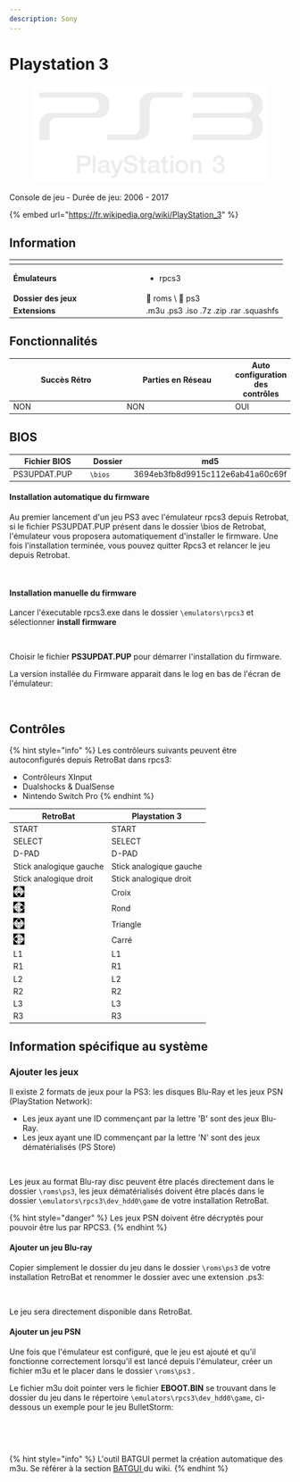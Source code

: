 ```yaml
---
description: Sony
---
```


# Playstation 3

<div align="left">

<figure><picture><source srcset="https://raw.githubusercontent.com/fabricecaruso/es-theme-carbon/91d85c7849cc550b0cac4e75cb8e0923d3b61b5e/art/logos/ps3-w.svg" media="(prefers-color-scheme: dark)"><img src="https://raw.githubusercontent.com/fabricecaruso/es-theme-carbon/5149a33eed46b2af638b06119397d4023b75131f/art/logos/ps3.svg" alt=""></picture><figcaption></figcaption></figure>

</div>

Console de jeu - Durée de jeu: 2006 - 2017

{% embed url="https://fr.wikipedia.org/wiki/PlayStation_3" %}

## Information

<table data-header-hidden><thead><tr><th width="224"></th><th></th></tr></thead><tbody><tr><td><strong>Émulateurs</strong></td><td><ul><li>rpcs3</li></ul></td></tr><tr><td><strong>Dossier des jeux</strong></td><td><span data-gb-custom-inline data-tag="emoji" data-code="1f4c2">📂</span> roms \ <span data-gb-custom-inline data-tag="emoji" data-code="1f4c2">📂</span> ps3</td></tr><tr><td><strong>Extensions</strong></td><td>.m3u .ps3 .iso .7z .zip .rar .squashfs</td></tr></tbody></table>

## Fonctionnalités

<table><thead><tr><th width="256">Succès Rétro</th><th width="243">Parties en Réseau</th><th>Auto configuration des contrôles</th></tr></thead><tbody><tr><td>NON</td><td>NON</td><td>OUI</td></tr></tbody></table>

## BIOS

<table><thead><tr><th width="187">Fichier BIOS</th><th width="109">Dossier</th><th>md5</th></tr></thead><tbody><tr><td>PS3UPDAT.PUP</td><td><code>\bios</code></td><td>3694eb3fb8d9915c112e6ab41a60c69f</td></tr></tbody></table>

#### Installation automatique du firmware

Au premier lancement d'un jeu PS3 avec l'émulateur rpcs3 depuis Retrobat, si le fichier PS3UPDAT.PUP présent dans le dossier \bios de Retrobat, l'émulateur vous proposera automatiquement d'installer le firmware. Une fois l'installation terminée, vous pouvez quitter Rpcs3 et relancer le jeu depuis Retrobat.

<div align="left">

<figure><img src="https://i.imgur.com/1ovzizA.png" alt=""><figcaption></figcaption></figure>

</div>

#### Installation manuelle du firmware

Lancer l'éxecutable rpcs3.exe dans le dossier `\emulators\rpcs3` et sélectionner **install firmware**

<div align="left">

<figure><img src="https://i.imgur.com/18HE0DC.png" alt=""><figcaption></figcaption></figure>

</div>

Choisir le fichier **PS3UPDAT.PUP** pour démarrer l'installation du firmware.

La version installée du Firmware apparait dans le log en bas de l'écran de l'émulateur:

<div align="left">

<figure><img src="https://i.imgur.com/JFjxamH.png" alt=""><figcaption></figcaption></figure>

</div>

## Contrôles

{% hint style="info" %}
Les contrôleurs suivants peuvent être autoconfigurés depuis RetroBat dans rpcs3:

* Contrôleurs XInput
* Dualshocks & DualSense
* Nintendo Switch Pro
{% endhint %}

| RetroBat                                                                           | Playstation 3           |
| ---------------------------------------------------------------------------------- | ----------------------- |
| START                                                                              | START                   |
| SELECT                                                                             | SELECT                  |
| D-PAD                                                                              | D-PAD                   |
| Stick analogique gauche                                                            | Stick analogique gauche |
| Stick analogique droit                                                             | Stick analogique droit  |
| ![A](<../../../../.gitbook/assets/image (19).png>)                                 | Croix                   |
| ![B](<../../../../.gitbook/assets/image (6).png>)                                  | Rond                    |
| <img src="../../../../.gitbook/assets/image (34).png" alt="" data-size="original"> | Triangle                |
| <img src="../../../../.gitbook/assets/image (32).png" alt="" data-size="line">     | Carré                   |
| L1                                                                                 | L1                      |
| R1                                                                                 | R1                      |
| L2                                                                                 | L2                      |
| R2                                                                                 | R2                      |
| L3                                                                                 | L3                      |
| R3                                                                                 | R3                      |

## Information spécifique au système

### Ajouter les jeux

Il existe 2 formats de jeux pour la PS3: les disques Blu-Ray et les jeux PSN (PlayStation Network):

* Les jeux ayant une ID commençant par la lettre 'B' sont des jeux Blu-Ray.
* Les jeux ayant une ID commençant par la lettre 'N' sont des jeux dématérialisés (PS Store)

<div align="left">

<figure><img src="https://i.imgur.com/EsmEoB4.png" alt=""><figcaption></figcaption></figure>

</div>

Les jeux au format Blu-ray disc peuvent être placés directement dans le dossier  `\roms\ps3`, les jeux dématérialisés doivent être placés dans le dossier `\emulators\rpcs3\dev_hdd0\game` de votre installation RetroBat.

{% hint style="danger" %}
Les jeux PSN doivent être décryptés pour pouvoir être lus par RPCS3.
{% endhint %}

#### Ajouter un jeu Blu-ray

Copier simplement le dossier du jeu dans le dossier `\roms\ps3` de votre installation RetroBat et renommer le dossier avec une extension .ps3:

<div align="left">

<figure><img src="https://i.imgur.com/E98BUs9.png" alt=""><figcaption></figcaption></figure>

</div>

Le jeu sera directement disponible dans RetroBat.

#### Ajouter un jeu PSN

Une fois que l'émulateur est configuré, que le jeu est ajouté et qu'il fonctionne correctement lorsqu'il est lancé depuis l'émulateur, créer un fichier m3u et le placer dans le dossier `\roms\ps3` .

Le fichier m3u doit pointer vers le fichier **EBOOT.BIN** se trouvant dans le dossier du jeu dans le répertoire `\emulators\rpcs3\dev_hdd0\game`, ci-dessous un exemple pour le jeu BulletStorm:

<div align="left">

<figure><img src="https://i.imgur.com/E1igTL6.png" alt=""><figcaption></figcaption></figure>

</div>

<div align="left">

<figure><img src="https://i.imgur.com/LmL6NUh.png" alt=""><figcaption></figcaption></figure>

</div>

{% hint style="info" %}
L'outil BATGUI permet la création automatique des m3u. Se référer à la section [BATGUI ](../../../../utilisation-avancee/batgui.md)du wiki.
{% endhint %}
